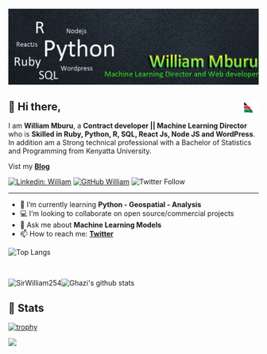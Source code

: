![Banner Image](https://github.com/SirWilliam254/SirWilliam254/blob/main/Banner1.jpg)

## 👋  Hi there,<img src="flag.gif" height="30" width="30" align ="right">

I am **William Mburu**,  a **Contract developer || Machine Learning Director** who is **Skilled in Ruby, Python, R, SQL, React Js, Node JS and WordPress**. In addition am a Strong technical professional with a Bachelor of Statistics and Programming from Kenyatta University.

Vist my **[Blog](https://sirwilliam254.github.io/flexible-jekyll/)**

[![Linkedin: William](https://img.shields.io/badge/-William-blue?style=flat-square&logo=Linkedin&logoColor=white&link=https://www.linkedin.com/in/william-mburu-a3907b1a8/)](https://www.linkedin.com/in/william-mburu-a3907b1a8/)
[![GitHub William](https://img.shields.io/github/followers/SirWilliam254?label=follow&style=social)](https://github.com/SirWilliam254)
![Twitter Follow](https://img.shields.io/twitter/follow/William55035620?style=social)

---

- 🌱 I’m currently learning **Python - Geospatial - Analysis**
- 💻 I’m looking to collaborate on open source/commercial projects
- 💬 Ask me about **Machine Learning Models**
- 📫 How to reach me:
  **[Twitter](https://twitter.com/William55035620)**
  

![Top Langs](https://github-readme-stats.vercel.app/api/top-langs/?username=SirWilliam254&layout=compact&theme=dark&hide_border=true)

<br />
<p align="left">
<img align="left" src="https://github-readme-streak-stats.herokuapp.com/?user=SirWilliam254&theme=dark&hide_border=true" alt="SirWilliam254" />
</p>

![Ghazi's github stats](https://github-readme-stats.vercel.app/api?username=SirWilliam254&show_icons=true&hide_border=true&theme=dark)





## 📕 Stats

[![trophy](https://github-profile-trophy.vercel.app/?username=SirWilliam254&layout=compact&theme=dark&hide_border=true)](https://github.com/SirWilliam254/github-profile-trophy)

![](https://komarev.com/ghpvc/SirWilliam254?username=&color=green)


